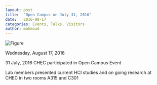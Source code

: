 ```yaml
---
layout: post
title:  "Open Campus on July 31, 2016"
date:   2016-08-17
categories: Events, Talks, Visitors
author: mahmoud
---
```




![Figure](https://farm1.staticflickr.com/951/40470659420_b93546f38e_c.jpg)

Wednesday, August 17, 2016

31 July, 2016 CHEC participated in Open Campus Event

Lab members presented current HCI studies and on going research at CHEC in two rooms  A315 and C301 
